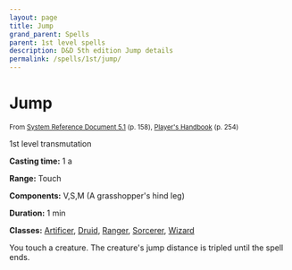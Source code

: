 ```yaml
---
layout: page
title: Jump
grand_parent: Spells
parent: 1st level spells 
description: D&D 5th edition Jump details
permalink: /spells/1st/jump/
---
```


# Jump

<small>From <a target="_blank" href="https://media.wizards.com/2016/downloads/DND/SRD-OGL_V5.1.pdf">System Reference Document 5.1</a> (p. 158), <a target="_blank" href="https://dnd.wizards.com/products/tabletop-games/rpg-products/rpg_playershandbook">Player's Handbook</a> (p. 254)</small>


1st level transmutation

**Casting time:** 1 a

**Range:** Touch

**Components:** V,S,M (A grasshopper's hind leg)

**Duration:** 1 min

**Classes:** [Artificer](/classes/artificer/), [Druid](/classes/druid/), [Ranger](/classes/ranger/), [Sorcerer](/classes/sorcerer/), [Wizard](/classes/wizard/)

You touch a creature. The creature's jump distance is tripled until the spell ends.